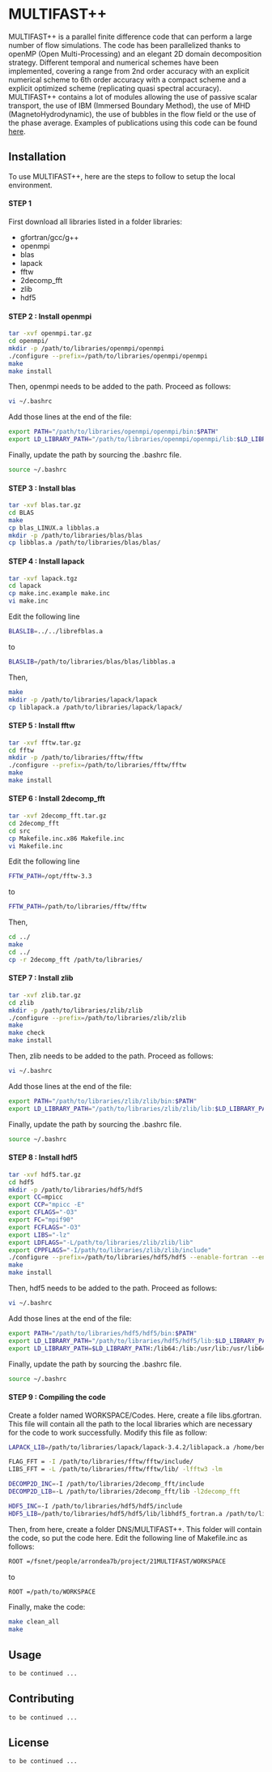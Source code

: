 # MULTIFAST++

MULTIFAST++ is a parallel finite difference code that can perform a large number of flow simulations. The code has been parallelized thanks to openMP (Open Multi-Processing) and an elegant 2D domain decomposition strategy. Different temporal and numerical schemes have been implemented, covering a range from 2nd order accuracy with an explicit numerical scheme to 6th order accuracy with a compact scheme and a explicit optimized scheme (replicating quasi spectral accuracy). MULTIFAST++ contains a lot of modules allowing the use of passive scalar transport, the use of IBM (Immersed Boundary Method), the use of MHD (MagnetoHydrodynamic), the use of bubbles in the flow field or the use of the phase average. Examples of publications using this code can be found [here](https://doi.org/10.1016/j.compfluid.2014.10.009).

## Installation

To use MULTIFAST++, here are the steps to follow to setup the local environment.

#### STEP 1

First download all libraries listed in a folder libraries:

- gfortran/gcc/g++
- openmpi
- blas
- lapack
- fftw
- 2decomp_fft
- zlib
- hdf5

#### STEP 2 : Install openmpi

```bash
tar -xvf openmpi.tar.gz
cd openmpi/
mkdir -p /path/to/libraries/openmpi/openmpi
./configure --prefix=/path/to/libraries/openmpi/openmpi
make
make install
```

Then, openmpi needs to be added to the path. Proceed as follows:

```bash
vi ~/.bashrc
```

Add those lines at the end of the file:

```bash
export PATH="/path/to/libraries/openmpi/openmpi/bin:$PATH"
export LD_LIBRARY_PATH="/path/to/libraries/openmpi/openmpi/lib:$LD_LIBRARY_PATH"
```

Finally, update the path by sourcing the .bashrc file.

```bash
source ~/.bashrc
```

#### STEP 3 : Install blas

```bash
tar -xvf blas.tar.gz
cd BLAS
make
cp blas_LINUX.a libblas.a
mkdir -p /path/to/libraries/blas/blas
cp libblas.a /path/to/libraries/blas/blas/
```

#### STEP 4 : Install lapack

```bash
tar -xvf lapack.tgz
cd lapack
cp make.inc.example make.inc
vi make.inc
```

Edit the following line

```bash
BLASLIB=../../librefblas.a
```
to

```bash
BLASLIB=/path/to/libraries/blas/blas/libblas.a
```

Then,

```bash
make
mkdir -p /path/to/libraries/lapack/lapack
cp liblapack.a /path/to/libraries/lapack/lapack/
```

#### STEP 5 : Install fftw

```bash
tar -xvf fftw.tar.gz
cd fftw
mkdir -p /path/to/libraries/fftw/fftw
./configure --prefix=/path/to/libraries/fftw/fftw
make
make install
```

#### STEP 6 : Install 2decomp_fft

```bash
tar -xvf 2decomp_fft.tar.gz
cd 2decomp_fft
cd src
cp Makefile.inc.x86 Makefile.inc
vi Makefile.inc
```

Edit the following line

```bash
FFTW_PATH=/opt/fftw-3.3
```
to

```bash
FFTW_PATH=/path/to/libraries/fftw/fftw
```

Then,

```bash
cd ../
make
cd ../
cp -r 2decomp_fft /path/to/libraries/
```

#### STEP 7 : Install zlib

```bash
tar -xvf zlib.tar.gz
cd zlib
mkdir -p /path/to/libraries/zlib/zlib
./configure --prefix=/path/to/libraries/zlib/zlib
make
make check
make install
```

Then, zlib needs to be added to the path. Proceed as follows:

```bash
vi ~/.bashrc
```

Add those lines at the end of the file:

```bash
export PATH="/path/to/libraries/zlib/zlib/bin:$PATH"
export LD_LIBRARY_PATH="/path/to/libraries/zlib/zlib/lib:$LD_LIBRARY_PATH"
```

Finally, update the path by sourcing the .bashrc file.

```bash
source ~/.bashrc
```

#### STEP 8 : Install hdf5

```bash
tar -xvf hdf5.tar.gz
cd hdf5
mkdir -p /path/to/libraries/hdf5/hdf5
export CC=mpicc
export CCP="mpicc -E"
export CFLAGS="-O3"
export FC="mpif90"
export FCFLAGS="-O3"
export LIBS="-lz"
export LDFLAGS="-L/path/to/libraries/zlib/zlib/lib"
export CPPFLAGS="-I/path/to/libraries/zlib/zlib/include"
./configure --prefix=/path/to/libraries/hdf5/hdf5 --enable-fortran --enable-parallel --with-zlib=/path/to/libraries/zlib/zlib
make
make install
```

Then, hdf5 needs to be added to the path. Proceed as follows:

```bash
vi ~/.bashrc
```

Add those lines at the end of the file:

```bash
export PATH="/path/to/libraries/hdf5/hdf5/bin:$PATH"
export LD_LIBRARY_PATH="/path/to/libraries/hdf5/hdf5/lib:$LD_LIBRARY_PATH"
export LD_LIBRARY_PATH=$LD_LIBRARY_PATH:/lib64:/lib:/usr/lib:/usr/lib64
```

Finally, update the path by sourcing the .bashrc file.

```bash
source ~/.bashrc
```

#### STEP 9 : Compiling the code

Create a folder named WORKSPACE/Codes. Here, create a file libs.gfortran. This file will contain all the path to the local libraries which are necessary for the code to work successfully. Modify this file as follow:


```bash
LAPACK_LIB=/path/to/libraries/lapack/lapack-3.4.2/liblapack.a /home/benj/libraries/blas/blas-3.8.0/libblas.a

FLAG_FFT = -I /path/to/libraries/fftw/fftw/include/
LIBS_FFT = -L /path/to/libraries/fftw/fftw/lib/ -lfftw3 -lm

DECOMP2D_INC=-I /path/to/libraries/2decomp_fft/include
DECOMP2D_LIB=-L /path/to/libraries/2decomp_fft/lib -l2decomp_fft

HDF5_INC=-I /path/to/libraries/hdf5/hdf5/include
HDF5_LIB=/path/to/libraries/hdf5/hdf5/lib/libhdf5_fortran.a /path/to/libraries/hdf5/hdf5/lib/libhdf5.a -lz -ldl
```

Then, from here, create a folder DNS/MULTIFAST++. This folder will contain the code, so put the code here. Edit the following line of Makefile.inc as follows:

```bash
ROOT =/fsnet/people/arrondea7b/project/21MULTIFAST/WORKSPACE
```
to

```bash
ROOT =/path/to/WORKSPACE
```

Finally, make the code:

```bash
make clean_all
make
```

## Usage

```bash
to be continued ...
```

## Contributing

```bash
to be continued ...
```

## License

```bash
to be continued ...
```
